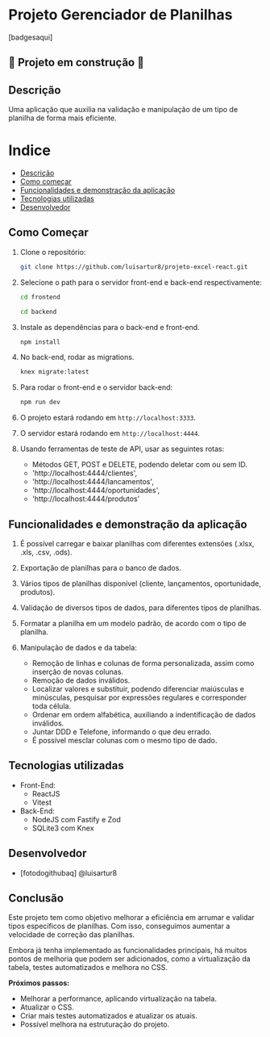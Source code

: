 # Projeto Gerenciador de Planilhas
[badgesaqui]

## 🚧 Projeto em construção 🚧

## Descrição
Uma aplicação que auxilia na validação e manipulação de um tipo de planilha de forma mais eficiente.

# Indice

* [Descrição](#descrição)
* [Como começar](#como-começar)
* [Funcionalidades e demonstração da aplicação](#funcionalidades-e-demonstração-da-aplicação)
* [Tecnologias utilizadas](#tecnologias-utilizadas)
* [Desenvolvedor](#desenvolvedor)

## Como Começar

1. Clone o repositório:
    ```bash
    git clone https://github.com/luisartur8/projeto-excel-react.git

2. Selecione o path para o servidor front-end e back-end respectivamente:
    ``` bash
    cd frontend
    ```
    ``` bash
    cd backend
    ```

3. Instale as dependências para o back-end e front-end.
    ```bash
    npm install
    ```

4. No back-end, rodar as migrations.
    ```bash
    knex migrate:latest
    ```

4. Para rodar o front-end e o servidor back-end:
    ```bash
    npm run dev
    ```

5. O projeto estará rodando em `http://localhost:3333`.
6. O servidor estará rodando em `http://localhost:4444`.

7. Usando ferramentas de teste de API, usar as seguintes rotas:
    - Métodos GET, POST e DELETE, podendo deletar com ou sem ID.
    * 'http://localhost:4444/clientes',
    * 'http://localhost:4444/lancamentos',
    * 'http://localhost:4444/oportunidades',
    * 'http://localhost:4444/produtos'

## Funcionalidades e demonstração da aplicação

1. É possível carregar e baixar planilhas com diferentes extensões (.xlsx, .xls, .csv, .ods).

2. Exportação de planilhas para o banco de dados.

3. Vários tipos de planilhas disponível (cliente, lançamentos, oportunidade, produtos).

4. Validação de diversos tipos de dados, para diferentes tipos de planilhas.

5. Formatar a planilha em um modelo padrão, de acordo com o tipo de planilha.

6. Manipulação de dados e da tabela:
    * Remoção de linhas e colunas de forma personalizada, assim como inserção de novas colunas.
    * Remoção de dados inválidos.
    * Localizar valores e substituir, podendo diferenciar maiúsculas e minúsculas, pesquisar por expressões regulares e corresponder toda célula.
    * Ordenar em ordem alfabética, auxiliando a indentificação de dados inválidos.
    * Juntar DDD e Telefone, informando o que deu errado.
    * É possível mesclar colunas com o mesmo tipo de dado.

## Tecnologias utilizadas
- Front-End:
    * ReactJS
    * Vitest
- Back-End:
    * NodeJS com Fastify e Zod
    * SQLite3 com Knex

## Desenvolvedor
- [fotodogithubaq] @luisartur8

## Conclusão

Este projeto tem como objetivo melhorar a eficiência em arrumar e validar tipos específicos de planilhas. Com isso, conseguimos aumentar a velocidade de correção das planilhas.

Embora já tenha implementado as funcionalidades principais, há muitos pontos de melhoria que podem ser adicionados, como a virtualização da tabela, testes automatizados e melhora no CSS.

**Próximos passos:**
- Melhorar a performance, aplicando virtualização na tabela.
- Atualizar o CSS.
- Criar mais testes automatizados e atualizar os atuais.
- Possível melhora na estruturação do projeto.